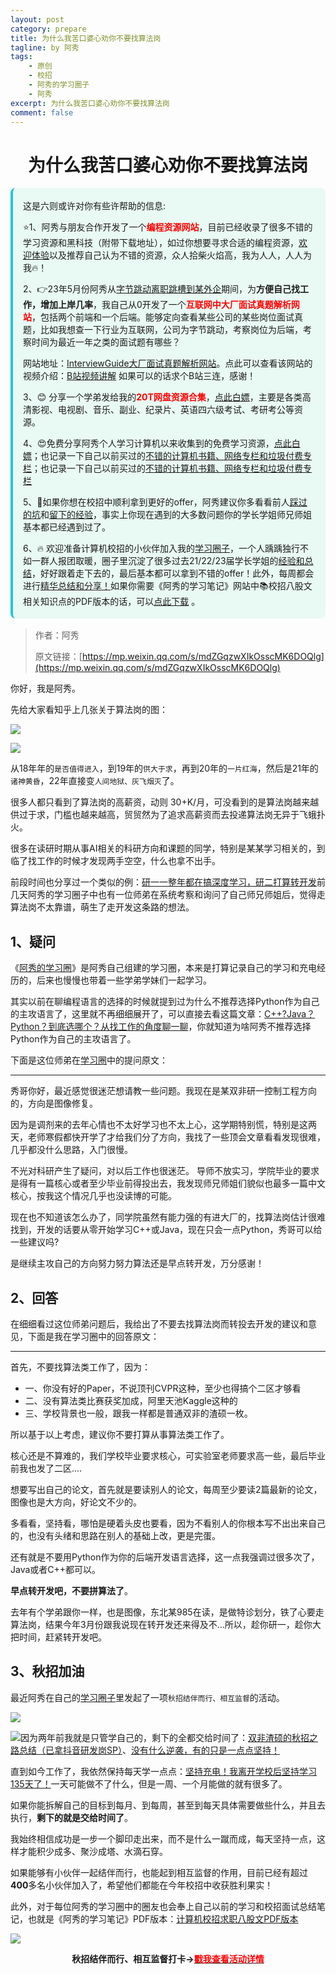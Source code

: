 ```yaml
---
layout: post
category: prepare
title: 为什么我苦口婆心劝你不要找算法岗
tagline: by 阿秀
tags:
    - 原创
    - 校招
    - 阿秀的学习圈子
    - 阿秀
excerpt: 为什么我苦口婆心劝你不要找算法岗
comment: false
---
```




<h1 align="center">
为什么我苦口婆心劝你不要找算法岗
</h1>
<div style="border-color: #24C6DC;
            background-color: #e9f9f3;         
            margin: 1rem 0;
        padding: .25rem 1rem;
        border-left-width: .3rem;
        border-left-style: solid;
        border-radius: .5rem;
        color: inherit;">
  <p>这是六则或许对你有些许帮助的信息:</p>
<p>⭐️1、阿秀与朋友合作开发了一个<span style="font-weight:bold;color:red">编程资源网站</span>，目前已经收录了很多不错的学习资源和黑科技（附带下载地址），如过你想要寻求合适的编程资源，<a href="https://tools.interviewguide.cn/home" style="text-decoration: underline" target="_blank">欢迎体验</a>以及推荐自己认为不错的资源，众人拾柴火焰高，我为人人，人人为我🔥！</p>  <p>2、👉23年5月份阿秀从<a style="text-decoration: underline" href="https://mp.weixin.qq.com/s?__biz=Mzk0ODU4MzEzMw==&mid=2247512170&idx=1&sn=c4a04a383d2dfdece676b75f17224e78" target="_blank">字节跳动离职跳槽到某外企</a>期间，为<span style="font-weight:bold">方便自己找工作，增加上岸几率</span>，我自己从0开发了一个<span style="font-weight:bold;color:red">互联网中大厂面试真题解析网站</span>，包括两个前端和一个后端。能够定向查看某些公司的某些岗位面试真题，比如我想查一下行业为互联网，公司为字节跳动，考察岗位为后端，考察时间为最近一年之类的面试题有哪些？
<div align="center">
</div>网站地址：<a style="text-decoration: underline" href="https://top.interviewguide.cn/" target="_blank">InterviewGuide大厂面试真题解析网站</a>。点此可以查看该网站的视频介绍：<a style="text-decoration: underline" href="https://www.bilibili.com/video/BV1f94y1C7BL" target="_blank">B站视频讲解</a>   如果可以的话求个B站三连，感谢！
  </p>3、😊
    分享一个学弟发给我的<span style="font-weight:bold;color:red">20T网盘资源合集</span>，<a style="text-decoration: underline" href="https://docs.qq.com/sheet/DY3VPVklVaFFMcUZ4?tab=9h5afr" target="_blank">点此白嫖</a>，主要是各类高清影视、电视剧、音乐、副业、纪录片、英语四六级考试、考研考公等资源。
  </p>
  <p>4、😍免费分享阿秀个人学习计算机以来收集到的免费学习资源，<a style="text-decoration: underline" href="/notes/07-resources/01-free/01-introduce.html" target="_blank">点此白嫖</a>；也记录一下自己以前买过的<a style="text-decoration: underline" href="/notes/07-resources/02-precious.html" target="_blank">不错的计算机书籍、网络专栏和垃圾付费专栏</a>；也记录一下自己以前买过的<a style="text-decoration: underline" href="/notes/07-resources/02-precious.html" target="_blank">不错的计算机书籍、网络专栏和垃圾付费专栏</a>
  </p>
  <p>5、🚀如果你想在校招中顺利拿到更好的offer，阿秀建议你多看看前人<a style="text-decoration: underline" href="https://www.yuque.com/tuobaaxiu/httmmc/npg1k81zeq4wfpyz" target="_blank">踩过的坑</a>和<a style="text-decoration: underline"  target="_blank" href="https://www.yuque.com/tuobaaxiu/httmmc/gge9ppd0mbu2d3dp">留下的经验</a>，事实上你现在遇到的大多数问题你的学长学姐师兄师姐基本都已经遇到过了。
  </p>
  <p>6、🔥 欢迎准备计算机校招的小伙伴加入我的<a  style="text-decoration: underline" href="https://www.yuque.com/tuobaaxiu/httmmc/xg0otqvc17wfx4u9" target="_blank">学习圈子</a>，一个人踽踽独行不如一群人报团取暖，圈子里沉淀了很多过去21/22/23届学长学姐的<a  style="text-decoration: underline" href="https://www.yuque.com/tuobaaxiu/httmmc/gge9ppd0mbu2d3dp" target="_blank">经验和总结</a>，好好跟着走下去的，最后基本都可以拿到不错的offer！此外，每周都会进行<a  style="text-decoration: underline" href="https://www.yuque.com/tuobaaxiu/httmmc/npg1k81zeq4wfpyz" target="_blank">精华总结和分享！</a>如果你需要《阿秀的学习笔记》网站中📚︎校招八股文相关知识点的PDF版本的话，可以<a style="text-decoration: underline" href="https://www.yuque.com/tuobaaxiu/httmmc/qs0yn66apvkzw0ps" target="_blank">点此下载</a> 。</p>   </div>



>作者：阿秀
>
>原文链接：[https://mp.weixin.qq.com/s/mdZGqzwXIkOsscMK6DOQlg](https://mp.weixin.qq.com/s/mdZGqzwXIkOsscMK6DOQlg)



你好，我是阿秀。

先给大家看知乎上几张关于算法岗的图：

![](http://oss.interviewguide.cn/img/202206220051123.png)

![](http://oss.interviewguide.cn/img/202206220051075.png)

从18年年的`是否值得进入`，到19年的`供大于求`，再到20年的`一片红海`，然后是21年的`诸神黄昏`，22年直接变`人间地狱、灰飞烟灭`了。

很多人都只看到了算法岗的高薪资，动则 30+K/月，可没看到的是算法岗越来越供过于求，门槛也越来越高，贸贸然为了追求高薪资而去投递算法岗无异于飞蛾扑火。

很多在读研时期从事AI相关的科研方向和课题的同学，特别是某某学习相关的，到临了找工作的时候才发现两手空空，什么也拿不出手。

前段时间也分享过一个类似的例：[研一一整年都在搞深度学习，研二打算转开发](./20220530-研一一整年都在搞深度学习，研二打算转开发.md)前几天阿秀的学习圈子中也有一位师弟在系统考察和询问了自己师兄师姐后，觉得走算法岗不太靠谱，萌生了走开发这条路的想法。





## 1、疑问

《[阿秀的学习圈](http://mp.weixin.qq.com/s?__biz=Mzg2MDU0ODM3MA==&mid=2247503490&idx=1&sn=c0774b72d6db21f49a3ffb9bf500dd29&chksm=ce2632fff951bbe947883131ec62d4f3746355b7f2466a5b2a6c463de36ed9db80954299b6c6&scene=21#wechat_redirect)》是阿秀自己组建的学习圈，本来是打算记录自己的学习和充电经历的，后来也慢慢也带着一些学弟学妹们一起学习。

其实以前在聊编程语言的选择的时候就提到过为什么不推荐选择Python作为自己的主攻语言了，这里就不再细细展开了，可以直接去看这篇文章：[C++?Java？Python？到底选哪个？从找工作的角度聊一聊](http://mp.weixin.qq.com/s?__biz=Mzg2MDU0ODM3MA==&mid=2247493242&idx=1&sn=84925d3afb50970ef8e68ca214a02b80&chksm=ce261a07f9519311447d7d162c78105918e592fad8f467df3ac52c025d143085226d8d07bc3f&scene=21#wechat_redirect)，你就知道为啥阿秀不推荐选择Python作为自己的主攻语言了。

下面是这位师弟在[学习圈](http://mp.weixin.qq.com/s?__biz=Mzg2MDU0ODM3MA==&mid=2247503490&idx=1&sn=c0774b72d6db21f49a3ffb9bf500dd29&chksm=ce2632fff951bbe947883131ec62d4f3746355b7f2466a5b2a6c463de36ed9db80954299b6c6&scene=21#wechat_redirect)中的提问原文：

---

秀哥你好，最近感觉很迷茫想请教一些问题。我现在是某双非研一控制工程方向的，方向是图像修复。

因为是调剂来的去年心情也不太好学习也不太上心，这学期特别慌，特别是这两天，老师寒假都快开学了才给我们分了方向，我找了一些顶会文章看看发现很难，几乎都没什么思路，入门很慢。

不光对科研产生了疑问，对以后工作也很迷茫。 导师不放实习，学院毕业的要求是得有一篇核心或者至少毕业前得投出去，我发现师兄师姐们貌似也最多一篇中文核心，按我这个情况几乎也没读博的可能。

现在也不知道该怎么办了，同学院虽然有能力强的有进大厂的，找算法岗估计很难找到，开发的话要从零开始学习C++或Java，现在只会一点Python，秀哥可以给一些建议吗?

是继续主攻自己的方向努力努力算法还是早点转开发，万分感谢！



## 2、回答

在细细看过这位师弟问题后，我给出了不要去找算法岗而转投去开发的建议和意见，下面是我在学习圈中的回答原文：

---

首先，不要找算法类工作了，因为：

- 一、你没有好的Paper，不说顶刊CVPR这种，至少也得搞个二区才够看
- 二、没有算法类比赛获奖加成，阿里天池Kaggle这种的
- 三、学校背景也一般，跟我一样都是普通双非的渣硕一枚。

所以基于以上考虑，建议你不要打算从事算法类工作了。

核心还是不算难的，我们学校毕业要求核心，可实验室老师要求高一些，最后毕业前我也发了二区....

想要写出自己的论文，首先就是要读别人的论文，每周至少要读2篇最新的论文，图像也是大方向，好论文不少的。

多看看，坚持看，哪怕是硬着头皮也要看，因为不看别人的你根本写不出出来自己的，也没有头绪和思路在别人的基础上改，更是完蛋。

 还有就是不要用Python作为你的后端开发语言选择，这一点我强调过很多次了，Java或者C++都可以。 

**早点转开发吧，不要拼算法了**。

去年有个学弟跟你一样，也是图像，东北某985在读，是做特诊划分，铁了心要走算法岗，结果今年3月份跟我说现在转开发还来得及不...所以，趁你研一，趁你大把时间，赶紧转开发吧。

## 3、秋招加油

最近阿秀在自己的[学习圈子](http://mp.weixin.qq.com/s?__biz=Mzg2MDU0ODM3MA==&mid=2247503490&idx=1&sn=c0774b72d6db21f49a3ffb9bf500dd29&chksm=ce2632fff951bbe947883131ec62d4f3746355b7f2466a5b2a6c463de36ed9db80954299b6c6&scene=21#wechat_redirect)里发起了一项`秋招结伴而行、相互监督`的活动。

![](http://oss.interviewguide.cn/img/202206181602774.png)

![](http://oss.interviewguide.cn/img/202206181602169.png)因为两年前我就是只管学自己的，剩下的全都交给时间了：[双非渣硕的秋招之路总结（已拿抖音研发岗SP）](http://mp.weixin.qq.com/s?__biz=Mzg2MDU0ODM3MA==&mid=2247484185&idx=1&sn=39728960ae985a4ecda34da4fb076865&chksm=ce25ff64f95276727955bf6eb0838763c4864fa923d59440a4a3025f8b81df4fab219cba0a8f&scene=21#wechat_redirect)、[没有什么逆袭，有的只是一点点坚持！](http://mp.weixin.qq.com/s?__biz=Mzg2MDU0ODM3MA==&mid=2247490699&idx=1&sn=0f7a1ee4100a310d679f5ab84fbfa3bc&chksm=ce25e0f6f95269e08c740d212bc7b0d7a4f9a5c01b9a5fff7ed92c30f2348638a3b0c829374e&scene=21#wechat_redirect)

直到如今工作了，我依然保持每天学一点点：[坚持充电！我离开学校后坚持学习135天了！](http://mp.weixin.qq.com/s?__biz=Mzg2MDU0ODM3MA==&mid=2247502656&idx=1&sn=f277a32fe401896bf35744baff6e16b1&chksm=ce26373df951be2b5bb79d9b5a98bdfce33effe9a078ef3bcef535c69a3ec9ddab0a0155d93a&scene=21#wechat_redirect)一天可能做不了什么，但是一周、一个月能做的就有很多了。

如果你能拆解自己的目标到每月、到每周，甚至到每天具体需要做些什么，并且去执行，**剩下的就是交给时间了**。

我始终相信成功是一步一个脚印走出来，而不是什么一蹴而成，每天坚持一点，这样才能积少成多、聚沙成塔、水滴石穿。

如果能够有小伙伴一起结伴而行，也能起到相互监督的作用，目前已经有超过**400**多名小伙伴加入了，希望他们都能在今年校招中收获胜利果实！

此外，对于每位阿秀的学习圈中的圈友也会奉上自己以前的学习和校招面试总结笔记，也就是《阿秀的学习笔记》PDF版本：[计算机校招求职八股文PDF版本](http://mp.weixin.qq.com/s?__biz=Mzg2MDU0ODM3MA==&mid=2247503555&idx=1&sn=7bfa20dc7c494187630eb48d8a383ede&chksm=ce2632bef951bba8424f4c3f20747cbafc454a664e533896baebdc54328c47dc6a9eeedec162&scene=21#wechat_redirect)

![](http://oss.interviewguide.cn/img/202206181602298.png)

<div align="center" style="font-weight: bold">秋招结伴而行、相互监督打卡-><a href="http://mp.weixin.qq.com/s?__biz=Mzg2MDU0ODM3MA==&mid=2247503490&idx=1&sn=c0774b72d6db21f49a3ffb9bf500dd29&chksm=ce2632fff951bbe947883131ec62d4f3746355b7f2466a5b2a6c463de36ed9db80954299b6c6&scene=21#wechat_redirect"><span style="color:red">戳我查看活动详情</span></a>
</div>










